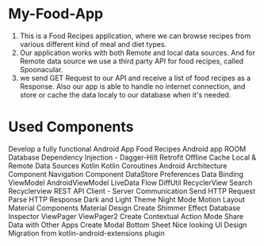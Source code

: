 # My-Food-App
1. This is a Food Recipes application, where we can browse recipes from various different kind of meal and diet types.
2. Our application works with both Remote and local data sources. And for Remote data source we use a third party API for food recipes, called Spoonacular.
3. we send GET Request to our API and receive a list of food recipes as a Response. Also our app is able to handle no internet connection, and store or cache the data localy to our database when it's needed.

# Used Components
Develop a fully functional Android App
Food Recipes Android app
ROOM Database
Dependency Injection - Dagger-Hilt
Retrofit
Offline Cache
Local & Remote Data Sources
Kotlin
Kotlin Coroutines
Android Architecture Component
Navigation Component
DataStore Preferences
Data Binding
ViewModel
AndroidViewModel
LiveData
Flow
DiffUtil
RecyclerView
Search Recyclerview
REST API
Client - Server Communication
Send HTTP Request
Parse HTTP Response
Dark and Light Theme
Night Mode
Motion Layout
Material Components
Material Design
Create Shimmer Effect
Database Inspector
ViewPager
ViewPager2
Create Contextual Action Mode
Share Data with Other Apps
Create Modal Bottom Sheet
Nice looking UI Design
Migration from kotlin-android-extensions plugin

